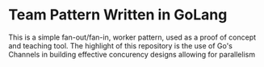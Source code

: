 # Team Pattern Written in GoLang
This is a simple fan-out/fan-in, worker pattern, used as a proof of concept and teaching tool.
The highlight of this repository is the use of Go's Channels in building effective concurency designs allowing for parallelism
